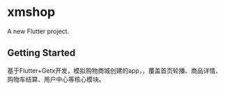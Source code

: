 # xmshop

A new Flutter project.

## Getting Started

基于Flutter+Getx开发，模拟购物商城创建的app，，覆盖首页轮播、商品详情、购物车结算、用户中心等核心模块。
